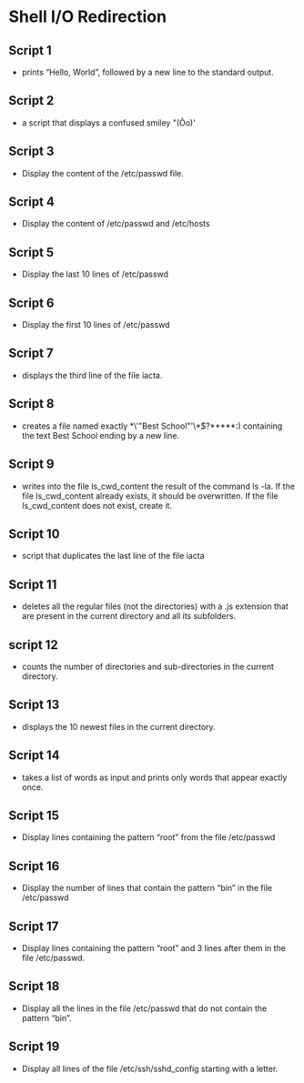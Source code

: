 # Shell I/O Redirection

## Script 1
-  prints “Hello, World”, followed by a new line to the standard output.

## Script 2
-  a script that displays a confused smiley "(Ôo)'

## Script 3
- Display the content of the /etc/passwd file.

## Script 4
- Display the content of /etc/passwd and /etc/hosts

## Script 5
- Display the last 10 lines of /etc/passwd

## Script 6
- Display the first 10 lines of /etc/passwd

## Script 7
- displays the third line of the file iacta.

## Script 8
- creates a file named exactly \*\\'"Best School"\'\\*$\?\*\*\*\*\*:) containing the text Best School ending by a new line.

## Script 9
- writes into the file ls_cwd_content the result of the command ls -la. If the file ls_cwd_content already exists, it should be overwritten. If the file ls_cwd_content does not exist, create it.

## Script 10
-  script that duplicates the last line of the file iacta

## Script 11
- deletes all the regular files (not the directories) with a .js extension that are present in the current directory and all its subfolders.

## script 12
- counts the number of directories and sub-directories in the current directory.

## Script 13
- displays the 10 newest files in the current directory.

## Script 14
-  takes a list of words as input and prints only words that appear exactly once.

## Script 15
- Display lines containing the pattern “root” from the file /etc/passwd

## Script 16
- Display the number of lines that contain the pattern “bin” in the file /etc/passwd

## Script 17
- Display lines containing the pattern “root” and 3 lines after them in the file /etc/passwd.

## Script 18
- Display all the lines in the file /etc/passwd that do not contain the pattern “bin”.

## Script 19
- Display all lines of the file /etc/ssh/sshd_config starting with a letter.


